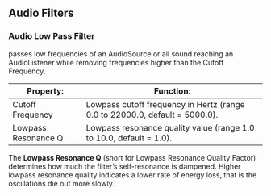 ## Audio Filters

### Audio Low Pass Filter
passes low frequencies of an AudioSource or all sound reaching an AudioListener while removing frequencies higher than the Cutoff Frequency.
 
| Property: | Function: |
| --- | --- |
| Cutoff Frequency | Lowpass cutoff frequency in Hertz (range 0.0 to 22000.0, default = 5000.0). |
| Lowpass Resonance Q | Lowpass resonance quality value (range 1.0 to 10.0, default = 1.0). |

The **Lowpass Resonance Q** (short for Lowpass Resonance Quality Factor) determines how much the filter’s self-resonance is dampened. Higher lowpass resonance quality indicates a lower rate of energy loss, that is the oscillations die out more slowly.

